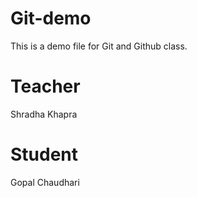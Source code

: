 # Git-demo
This is a demo file for Git and Github class.

# Teacher
Shradha Khapra

# Student
Gopal Chaudhari